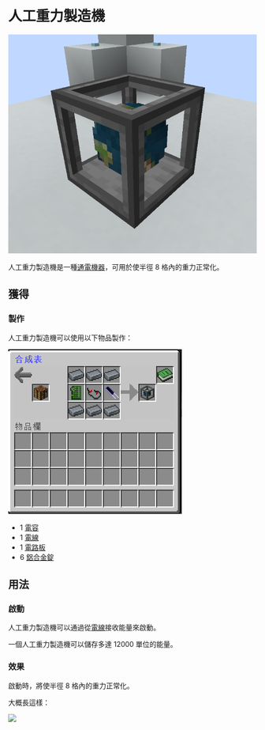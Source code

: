 # 人工重力製造機

![](<../.gitbook/assets/image (17).png>)

人工重力製造機是一種[通電機器](../space/energy-systems.md)，可用於使半徑 8 格內的重力正常化。

## 獲得

### 製作

人工重力製造機可以使用以下物品製作：

![](<../.gitbook/assets/image (16).png>)

* 1 [電容](capacitor.md)
* 1 [電線](Wire.md)
* 1 [電路板](circuit-board.md)
* 6 [鋁合金錠](aluminium-alloy-ingot.md)

## 用法

### 啟動

人工重力製造機可以通過從[電線](Wire.md)接收能量來啟動。

一個人工重力製造機可以儲存多達 12000 單位的能量。

### 效果

啟動時，將使半徑 8 格內的重力正常化。

大概長這樣：

![](https://camo.githubusercontent.com/c7371db0a00f8258e4da761b11bd8f169a906a141b1137e5a0a9cfa233f9b4f2/68747470733a2f2f692e696d6775722e636f6d2f31386176726b4e2e706e67)
